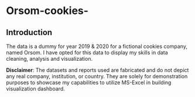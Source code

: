 # Orsom-cookies-

## Introduction

The data is a dummy for year 2019 & 2020 for a fictional cookies company, named Orsom. I have opted for this data to display my skills in data cleaning, analysis and visualization.

**Disclaimer**: The datasets and reports used are fabricated and do not depict any real company, institution, or country. They are solely for demonstration purposes to showcase my capabilities to utilize MS-Excel in building visualization dashboard.
